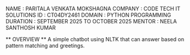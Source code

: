 NAME : PARITALA VENKATA MOKSHAGNA 
COMPANY : CODE TECH IT SOLUTIONS 
ID : CT04DY2461
DOMAIN : PYTHON PROGRAMMING 
DURATION : SEPTEMBER 2025 TO OCTOBER 2025
MENTOR : NEELA SANTHOSH KUMAR 

** OVERVIEW **
A simple chatbot using NLTK that can answer based on pattern matching and greetings.
